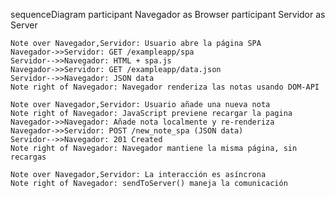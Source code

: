sequenceDiagram
    participant Navegador as Browser
    participant Servidor as Server

    Note over Navegador,Servidor: Usuario abre la página SPA
    Navegador->>Servidor: GET /exampleapp/spa
    Servidor-->>Navegador: HTML + spa.js
    Navegador->>Servidor: GET /exampleapp/data.json
    Servidor-->>Navegador: JSON data
    Note right of Navegador: Navegador renderiza las notas usando DOM-API

    Note over Navegador,Servidor: Usuario añade una nueva nota
    Note right of Navegador: JavaScript previene recargar la pagina
    Navegador->>Navegador: Añade nota localmente y re-renderiza
    Navegador->>Servidor: POST /new_note_spa (JSON data)
    Servidor-->>Navegador: 201 Created
    Note right of Navegador: Navegador mantiene la misma página, sin recargas

    Note over Navegador,Servidor: La interacción es asíncrona
    Note right of Navegador: sendToServer() maneja la comunicación

